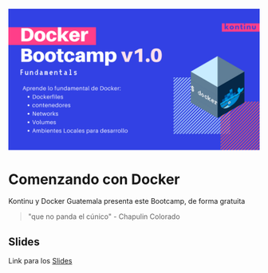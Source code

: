 ![1](https://raw.githubusercontent.com/dockerguatemala/katacoda-scenarios/master/docs/bootcamp.png)
# Comenzando con Docker

Kontinu y Docker Guatemala presenta este Bootcamp, de forma gratuita

> "que no panda el cúnico" - Chapulin Colorado

## Slides

Link para los [Slides](https://slides.com/marcoscano/deck-76e37f)